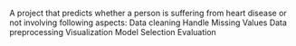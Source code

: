 A project that predicts whether a person is suffering from heart disease or not involving following aspects:
Data cleaning 
Handle Missing Values
Data preprocessing
Visualization
Model Selection
Evaluation
